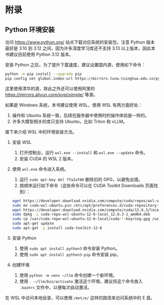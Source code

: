 # 附录

## Python 环境安装

访问 <https://www.python.org/> 站点下载对应系统的安装包，注意 Python 版本最好是 3.10 到 3.12 之间，因为许多深度学习库还不支持 3.13 以上版本，因此本书建议目前使用 Python 3.12 版本。

安装 Python 之后，为了提升下载速度，建议设置国内源，使用如下命令：

```bash
python -m pip install --upgrade pip
pip config set global.index-url https://mirrors.tuna.tsinghua.edu.cn/pypi/web/simple
```

这里使用清华的源，除此之外还可以使用阿里的 <https://mirrors.aliyun.com/pypi/simple/> 等源。

如果是 Windows 系统，本书建议使用 WSL，使用 WSL 有两方面好处：

1. 操作和 Ubuntu 系统一致，后续在服务器中使用时的操作体验是一样的。
2. 许多大模型相关的库只支持 Ubuntu，比如 Triton 和 vLLM。

接下来介绍 WSL 中的环境安装方法。

1. 安装 WSL
   1. 打开控制台，运行 `wsl.exe --install` 和 `wsl.exe --update` 命令。
   2. 安装 CUDA 的 WSL 2 版本。
2. 使用 `wsl.exe` 命令进入系统。

   1. 运行 `sudo apt-key del 7fa2af80` 删除旧的 GPG，以避免出错。
   2. 按顺序运行如下命令（这些命令可以在 CUDA Toolkit Downloads 页面找到）：

   ```bash
   wget https://developer.download.nvidia.com/compute/cuda/repos/wsl-ubuntu/x86_64/cuda-wsl-ubuntu.pin
   sudo mv cuda-wsl-ubuntu.pin /etc/apt/preferences.d/cuda-repository-pin-600
   wget https://developer.download.nvidia.com/compute/cuda/12.6.3/local_installers/cuda-repo-wsl-ubuntu-12-6-local_12.6.3-1_amd64.deb
   sudo dpkg -i cuda-repo-wsl-ubuntu-12-6-local_12.6.3-1_amd64.deb
   sudo cp /var/cuda-repo-wsl-ubuntu-12-6-local/cuda-*-keyring.gpg /usr/share/keyrings/
   sudo apt-get update
   sudo apt-get -y install cuda-toolkit-12-6
   ```

3. 安装 Python
   1. 使用 `sudo apt install python3` 命令安装 Python。
   2. 使用 `sudo apt install python3-pip` 命令安装 pip。
4. 创建环境
   1. 使用 `python -m venv ~/llm` 命令创建一个新环境。
   2. 使用 `. ~/llm/bin/activate` 激活这个环境，建议将这个命令放入 `.bashrc` 文件中，以便每次自动激活。

在 WSL 中访问本地目录，可以使用 `/mnt/e/` 这样的路径来访问系统中的 E 盘。
